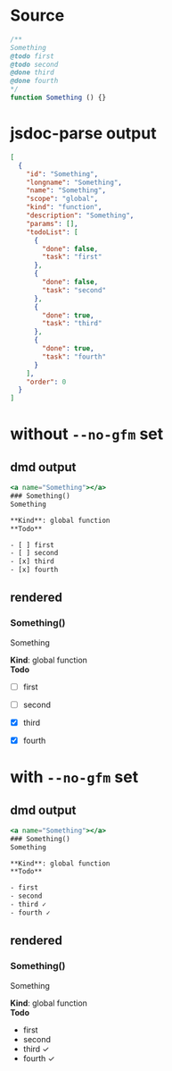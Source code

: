 # Source
```js
/**
Something
@todo first
@todo second
@done third
@done fourth 
*/
function Something () {}

```

# jsdoc-parse output
```json
[
  {
    "id": "Something",
    "longname": "Something",
    "name": "Something",
    "scope": "global",
    "kind": "function",
    "description": "Something",
    "params": [],
    "todoList": [
      {
        "done": false,
        "task": "first"
      },
      {
        "done": false,
        "task": "second"
      },
      {
        "done": true,
        "task": "third"
      },
      {
        "done": true,
        "task": "fourth"
      }
    ],
    "order": 0
  }
]
```

# without `--no-gfm` set

## dmd output
```hbs
<a name="Something"></a>
### Something()
Something

**Kind**: global function  
**Todo**

- [ ] first
- [ ] second
- [x] third
- [x] fourth

```

## rendered
<a name="Something"></a>
### Something()
Something

**Kind**: global function  
**Todo**

- [ ] first
- [ ] second
- [x] third
- [x] fourth



# with `--no-gfm` set
## dmd output
```hbs
<a name="Something"></a>
### Something()
Something

**Kind**: global function  
**Todo**

- first
- second
- third ✓
- fourth ✓

```

## rendered
<a name="Something"></a>
### Something()
Something

**Kind**: global function  
**Todo**

- first
- second
- third ✓
- fourth ✓

